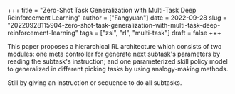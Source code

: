 +++
title = "Zero-Shot Task Generalization with Multi-Task Deep Reinforcement Learning"
author = ["Fangyuan"]
date = 2022-09-28
slug = "20220928115904-zero-shot-task-generalization-with-multi-task-deep-reinforcement-learning"
tags = ["zsl", "rl", "multi-task"]
draft = false
+++

This paper proposes a hierarchical RL architecture which consists of two modules: one meta controller for generate next subtask's parameters <span class="underline">by reading the subtask's instruction</span>; and one parameterized skill policy model to generalized in different picking tasks by using analogy-making methods.

Still by giving an instruction or sequence to do all subtasks.
